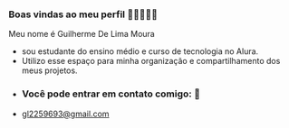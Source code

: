 ### Boas vindas ao meu perfil ✋🏻😝🤚🏻
 Meu nome é Guilherme De Lima Moura 
 - sou estudante do ensino médio e curso de    tecnologia no Alura.
 - Utilizo esse espaço para minha organização e compartilhamento dos meus projetos.
 - ### Você pode entrar em contato comigo: 📧
 - gl2259693@gmail.com 
